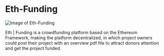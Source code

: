 # Eth-Funding
![Image of Eth-Funding](https://i.ibb.co/chSpWRN/2.png)

Eth | Funding is a crowdfunding platform based on the Ethereum Framework, making the platform decentralized, in which project owners could post their project with an overview pdf file to attract donors attention and get the project funded.
